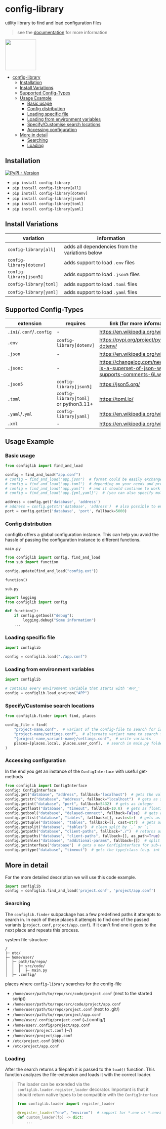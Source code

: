 # config-library
utility library to find and load configuration files

> see the [documentation](https://utility-libraries.github.io/configlib-py/) for more information

<img style="height: 100px" src="https://github.com/utility-libraries/configlib-py/raw/main/README.assets/configlib.svg" alt="">

<!-- TOC -->
* [config-library](#config-library)
  * [Installation](#installation)
  * [Install Variations](#install-variations)
  * [Supported Config-Types](#supported-config-types)
  * [Usage Example](#usage-example)
    * [Basic usage](#basic-usage)
    * [Config distribution](#config-distribution)
    * [Loading specific file](#loading-specific-file)
    * [Loading from environment variables](#loading-from-environment-variables)
    * [Specify/Customise search locations](#specifycustomise-search-locations)
    * [Accessing configuration](#accessing-configuration)
  * [More in detail](#more-in-detail)
    * [Searching](#searching)
    * [Loading](#loading)
<!-- TOC -->

## Installation

[![PyPI - Version](https://img.shields.io/pypi/v/config-library)
](https://pypi.org/project/config-library/)

- `pip install config-library`
- `pip install config-library[all]`
- `pip install config-library[dotenv]`
- `pip install config-library[json5]`
- `pip install config-library[toml]`
- `pip install config-library[yaml]`

## Install Variations

| variation                | information                                     |
|--------------------------|-------------------------------------------------|
| `config-library[all]`    | adds all dependencies from the variations below |
| `config-library[dotenv]` | adds support to load `.env` files               |
| `config-library[json5]`  | adds support to load `.json5` files             |
| `config-library[toml]`   | adds support to load `.toml` files              |
| `config-library[yaml]`   | adds support to load `.yaml` files              |

## Supported Config-Types

| extension                | requires                              | link (for more information)                                                           |
|--------------------------|---------------------------------------|---------------------------------------------------------------------------------------|
| `.ini`/`.conf`/`.config` | -                                     | <https://en.wikipedia.org/wiki/INI_file>                                              |
| `.env`                   | `config-library[dotenv]`              | <https://pypi.org/project/python-dotenv/>                                             |
| `.json`                  | -                                     | <https://en.wikipedia.org/wiki/JSON>                                                  |
| `.jsonc`                 | -                                     | <https://changelog.com/news/jsonc-is-a-superset-of-json-which-supports-comments-6LwR> |
| `.json5`                 | `config-library[json5]`               | <https://json5.org/>                                                                  |
| `.toml`                  | `config-library[toml]` or python3.11+ | <https://toml.io/>                                                                    |
| `.yaml`/`.yml`           | `config-library[yaml]`                | <https://en.wikipedia.org/wiki/YAML>                                                  |
| `.xml`                   | -                                     | <https://en.wikipedia.org/wiki/XML>                                                   |

## Usage Example

### Basic usage

```python
from configlib import find_and_load

config = find_and_load("app.conf")
# config = find_and_load("app.json")  # format could be easily exchanged
# config = find_and_load("app.toml")  # depending on your needs and preferences
# config = find_and_load("app.yaml")  # and it should continue to work
# config = find_and_load("app.{yml,yaml}")  # (you can also specify multiple extensions)

address = config.get('database', 'address')
# address = config.getstr('database', 'address')  # also possible to ensure it's of type str
port = config.getint('database', 'port', fallback=5000)
```

### Config distribution

configlib offers a global configuration instance.
This can help you avoid the hassle of passing the configuration instance to different functions.

`main.py`
```python
from configlib import config, find_and_load
from sub import function

config.update(find_and_load("config.ext"))

function()
```

`sub.py`
```python
import logging
from configlib import config

def function():
    if config.getbool("debug"):
        logging.debug("Some information")
    ...
```

### Loading specific file

```python
import configlib

config = configlib.load("./app.conf")
```

### Loading from environment variables

```python
import configlib

# contains every environment variable that starts with 'APP_'
config = configlib.load_environ("APP")
```

### Specify/Customise search locations

```python
from configlib.finder import find, places

config_file = find(
    "project-name.conf",  # variant of the config-file to search for is 'app.conf'
    "project-name/settings.conf",  # alternate variant name to search for
    "{project-name,variant-name}/settings.conf",  # write variants 
    places=[places.local, places.user_conf],  # search in main.py folder and ~/.config/
)
```

### Accessing configuration

In the end you get an instance of the `ConfigInterface` with useful get-methods

```python
from configlib import ConfigInterface
config: ConfigInterface
config.get("database", "address", fallback="localhost")  # gets the value raw as parsed
config.getstr("database", "address", fallback="localhost")  # gets as string
config.getint("database", "port", fallback=5432)  # gets as integer
config.getfloat("database", "timeout", fallback=10.0)  # gets as floating point number
config.getbool("database", "delayed-connect", fallback=False)  # gets as boolean
config.getlist("database", "tables", fallback=[], cast=str)  # gets as list
config.gettuple("database", "tables", fallback=[], cast=str)  # gets as tuple
config.getsplit("database", "tables")  # clean split by `,` or `;`
config.getpath("database", "client-paths", fallback="./")  # returns as pathlib.Path
config.getpaths("database", "client-paths", fallback=[], as_path=True)  # split by os.path.altsep (commonly `:`)
config.getshlex("database", "additional-params", fallback=[])  # split like the command-line
config.getinterface("database")  # gets a new ConfigInterface for sub-option
config.gettype("database", "timeout")  # gets the type/class (e.g. int | float)
```

## More in detail

For the more detailed description we will use this code example.

```python
import configlib
config = configlib.find_and_load('project.conf', 'project/app.conf')
```

### Searching

The `configlib.finder` subpackage has a few predefined paths it attempts to search in.
In each of these places it attempts to find one of the passed variants (`project.conf`, `project/app.conf`).
If it can't find one it goes to the next place and repeats this process.

system file-structure
```
/
├─ etc/
├─ home/user/
│  ├─ path/to/repo/
│  │  ├─ src/code/
│  │  │  ├─ main.py
│  ├─ .config/
```
places where `config-library` searches for the config-file
- `/home/user/path/to/repo/src/code/project.conf` (next to the started script)
- `/home/user/path/to/repo/src/code/project/app.conf`
- `/home/user/path/to/repo/project.conf`  (next to .git/)
- `/home/user/path/to/repo/project/app.conf`
- `/home/user/.config/project.conf`  (~/.config/)
- `/home/user/.config/project/app.conf`
- `/home/user/project.conf`  (~/)
- `/home/user/project/app.conf`
- `/etc/project.conf`  (/etc/)
- `/etc/project/app.conf`

### Loading

After the search returns a filepath it is passed to the `load()` function.
This function analyzes the file-extension and loads it with the correct loader.

> The loader can be extended via the `configlib.loader.register_loader` decorator.
> Important is that it should return native types to be compatible with the `ConfigInterface`
> ```python
> from configlib.loader import register_loader
> 
> @register_loader("env", "environ")  # support for *.env or *.environ files 
> def custom_loader(fp) -> dict:
>     ...
> ```
